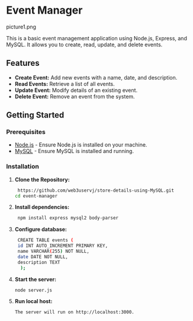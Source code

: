 # Event Manager
picture1.png

This is a basic event management application using Node.js, Express, and MySQL. It allows you to create, read, update, and delete events.

## Features

- **Create Event:** Add new events with a name, date, and description.
- **Read Events:** Retrieve a list of all events.
- **Update Event:** Modify details of an existing event.
- **Delete Event:** Remove an event from the system.

## Getting Started

### Prerequisites

- [Node.js](https://nodejs.org/) - Ensure Node.js is installed on your machine.
- [MySQL](https://www.mysql.com/) - Ensure MySQL is installed and running.

### Installation

1. **Clone the Repository:**

   ```bash
    https://github.com/web3uservj/store-details-using-MySQL.git
   cd event-manager

2. **Install dependencies:**
   
   ```bash
    npm install express mysql2 body-parser
   
3. **Configure database:**
   
   ```bash
    CREATE TABLE events (
    id INT AUTO_INCREMENT PRIMARY KEY,
    name VARCHAR(255) NOT NULL,
    date DATE NOT NULL,
    description TEXT
     );

4. **Start the server:**
   
    ```bash
    node server.js

5. **Run local host:**

   ```bash
   The server will run on http://localhost:3000.

   

   
 

   
